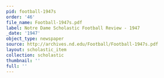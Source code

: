 ```yaml
---
pid: football-1947s
order: '46'
file_name: Football-1947s.pdf
label: Notre Dame Scholastic Football Review - 1947
_date: '1947'
object_type: newspaper
source: http://archives.nd.edu/Football/Football-1947s.pdf
layout: scholastic_item
collection: scholastic
thumbnail: ''
full: ''
---
```

